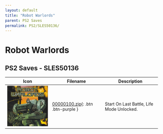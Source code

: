 ```yaml
---
layout: default
title: "Robot Warlords"
parent: PS2 Saves
permalink: PS2/SLES50136/
---
```

# Robot Warlords

## PS2 Saves - SLES50136

| Icon | Filename | Description |
|------|----------|-------------|
| ![Robot Warlords](icon0.png) | [00000100.zip](00000100.zip){: .btn .btn-purple } | Start On Last Battle, Life Mode Unlocked. |
